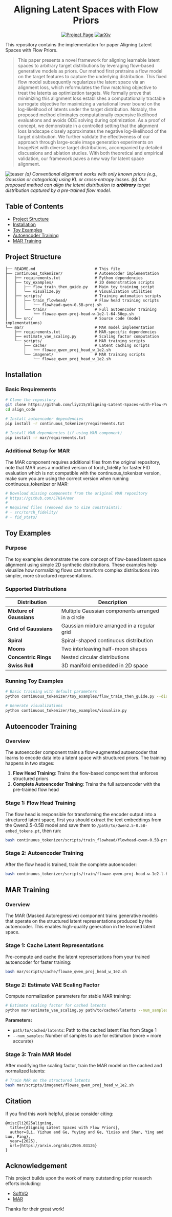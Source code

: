 <div align="center"> 

# Aligning Latent Spaces with Flow Priors

[![Project Page](https://img.shields.io/badge/Project-Page-blue)](https://liyizhuo.com/align/)
[![arXiv](https://img.shields.io/badge/arXiv-2506.05240-b31b1b.svg)](https://arxiv.org/abs/2506.05240)

</div>

This repository contains the implementation for paper Aligning Latent Spaces with Flow Priors.

> This paper presents a novel framework for aligning learnable latent spaces to arbitrary target distributions by leveraging flow-based generative models as priors. Our method first pretrains a flow model on the target features to capture the underlying distribution. This fixed flow model subsequently regularizes the latent space via an alignment loss, which reformulates the flow matching objective to treat the latents as optimization targets. We formally prove that minimizing this alignment loss establishes a computationally tractable surrogate objective for maximizing a variational lower bound on the log-likelihood of latents under the target distribution. Notably, the proposed method eliminates computationally expensive likelihood evaluations and avoids ODE solving during optimization. As a proof of concept, we demonstrate in a controlled setting that the alignment loss landscape closely approximates the negative log-likelihood of the target distribution. We further validate the effectiveness of our approach through large-scale image generation experiments on ImageNet with diverse target distributions, accompanied by detailed discussions and ablation studies. With both theoretical and empirical validation, our framework paves a new way for latent space alignment.

![teaser](assets/teaser.png)
*(a) Conventional alignment works with only known priors (e.g., Gaussian or categorical) using KL or cross-entropy losses. (b) Our proposed method can align the latent distribution to **arbitrary** target distribution captured by a pre-trained flow model.*

## Table of Contents

- [Project Structure](#project-structure)
- [Installation](#installation)
- [Toy Examples](#toy-examples)
- [Autoencoder Training](#autoencoder-training)
- [MAR Training](#mar-training)

## Project Structure

```
├── README.md                          # This file
├── continuous_tokenizer/              # Autoencoder implementation
│   ├── requirements.txt               # Python dependencies
│   ├── toy_examples/                  # 2D demonstration scripts
│   │   ├── flow_train_then_guide.py   # Main toy training script
│   │   └── visualize.py               # Visualization utilities
│   ├── scripts/                       # Training automation scripts
│   │   ├── train_flowhead/            # Flow head training scripts
│   │   │   └── flowhead-qwen-0.5B-proj.sh
│   │   └── train/                     # Full autoencoder training
│   │       └── flowae-qwen-proj-head-w-1e2-l-64-50ep.sh
│   └── src/                           # Source code (model implementations)
└── mar/                               # MAR model implementation
    ├── requirements.txt               # MAR-specific dependencies
    ├── estimate_vae_scaling.py        # Scaling factor computation
    └── scripts/                       # MAR training scripts
        ├── cache/                     # Latent caching scripts
        │   └── flowae_qwen_proj_head_w_1e2.sh
        └── imagenet/                  # MAR training scripts
            └── flowae_qwen_proj_head_w_1e2.sh
```

## Installation

### Basic Requirements

```bash
# Clone the repository
git clone https://github.com/liyz15/Aligning-Latent-Spaces-with-Flow-Priors.git
cd align_code

# Install autoencoder dependencies
pip install -r continuous_tokenizer/requirements.txt

# Install MAR dependencies (if using MAR component)
pip install -r mar/requirements.txt
```

### Additional Setup for MAR

The MAR component requires additional files from the original repository, note that MAR uses a modified version of torch_fidelity for faster FID evaluation which is not compatible with the continuous_tokenizer version, make sure you are using the correct version when running continuous_tokenizer or MAR:

```bash
# Download missing components from the original MAR repository
# https://github.com/LTH14/mar
# 
# Required files (removed due to size constraints):
# - src/torch_fidelity/
# - fid_stats/
```

## Toy Examples

### Purpose

The toy examples demonstrate the core concept of flow-based latent space alignment using simple 2D synthetic distributions. These examples help visualize how normalizing flows can transform complex distributions into simpler, more structured representations.

### Supported Distributions

| Distribution | Description |
|--------------|-------------|
| **Mixture of Gaussians** | Multiple Gaussian components arranged in a circle |
| **Grid of Gaussians** | Gaussian mixture arranged in a regular grid |
| **Spiral** | Spiral-shaped continuous distribution |
| **Moons** | Two interleaving half-moon shapes | Classification boundaries |
| **Concentric Rings** | Nested circular distributions | Hierarchical structure modeling |
| **Swiss Roll** | 3D manifold embedded in 2D space | Dimensionality reduction |

### Running Toy Examples

```bash
# Basic training with default parameters
python continuous_tokenizer/toy_examples/flow_train_then_guide.py --distribution <distribution_name>

# Generate visualizations
python continuous_tokenizer/toy_examples/visualize.py
```

## Autoencoder Training

### Overview

The autoencoder component trains a flow-augmented autoencoder that learns to encode data into a latent space with structured priors. The training happens in two stages:

1. **Flow Head Training**: Trains the flow-based component that enforces structured priors
2. **Complete Autoencoder Training**: Trains the full autoencoder with the pre-trained flow head

### Stage 1: Flow Head Training

The flow head is responsible for transforming the encoder output into a structured latent space, first you should extract the text embeddings from the Qwen2.5-0.5B model and save them to `/path/to/Qwen2.5-0.5B-embed_tokens.pt`, then run:

```bash
bash continuous_tokenizer/scripts/train_flowhead/flowhead-qwen-0.5B-proj.sh
```

### Stage 2: Autoencoder Training

After the flow head is trained, train the complete autoencoder:

```bash
bash continuous_tokenizer/scripts/train/flowae-qwen-proj-head-w-1e2-l-64-50ep.sh
```

## MAR Training

### Overview

The MAR (Masked Autoregressive) component trains generative models that operate on the structured latent representations produced by the autoencoder. This enables high-quality generation in the learned latent space.

### Stage 1: Cache Latent Representations

Pre-compute and cache the latent representations from your trained autoencoder for faster training:

```bash
bash mar/scripts/cache/flowae_qwen_proj_head_w_1e2.sh
```

### Stage 2: Estimate VAE Scaling Factor

Compute normalization parameters for stable MAR training:

```bash
# Estimate scaling factor for cached latents
python mar/estimate_vae_scaling.py path/to/cached/latents --num_samples 10000
```

**Parameters:**
- `path/to/cached/latents`: Path to the cached latent files from Stage 1
- `--num_samples`: Number of samples to use for estimation (more = more accurate)

### Stage 3: Train MAR Model

After modifying the scaling factor, train the MAR model on the cached and normalized latents:

```bash
# Train MAR on the structured latents
bash mar/scripts/imagenet/flowae_qwen_proj_head_w_1e2.sh
```

## Citation

If you find this work helpful, please consider citing:

```
@misc{li2025aligning,
  title={Aligning Latent Spaces with Flow Priors},
  author={Li, Yizhuo and Ge, Yuying and Ge, Yixiao and Shan, Ying and Luo, Ping},
  year={2025},
  url={https://arxiv.org/abs/2506.03126}
}
```

## Acknowledgement


This project builds upon the work of many outstanding prior research efforts including:

- [SoftVQ](https://github.com/Hhhhhhao/continuous_tokenizer)
- [MAR](https://github.com/LTH14/mar)

Thanks for their great work!
